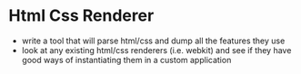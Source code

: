 # Html Css Renderer

* write a tool that will parse html/css and dump all the features they use
* look at any existing html/css renderers (i.e. webkit) and see if they have good ways of instantiating them in a custom application
